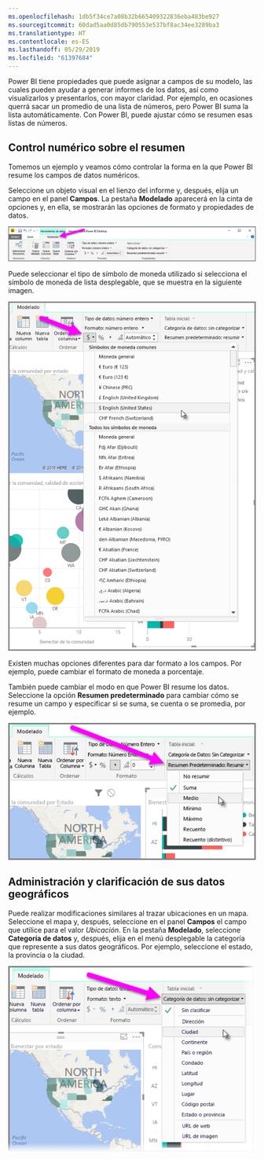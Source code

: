 ```yaml
---
ms.openlocfilehash: 1db5f34ce7a08b32b665409322836eba483be927
ms.sourcegitcommit: 60dad5aa0d85db790553e537bf8ac34ee3289ba3
ms.translationtype: HT
ms.contentlocale: es-ES
ms.lasthandoff: 05/29/2019
ms.locfileid: "61397684"
---
```

Power BI tiene propiedades que puede asignar a campos de su modelo, las cuales pueden ayudar a generar informes de los datos, así como visualizarlos y presentarlos, con mayor claridad. Por ejemplo, en ocasiones querrá sacar un promedio de una lista de números, pero Power BI suma la lista automáticamente. Con Power BI, puede ajustar cómo se resumen esas listas de números.

## <a name="numeric-control-over-summarization"></a>Control numérico sobre el resumen
Tomemos un ejemplo y veamos cómo controlar la forma en la que Power BI resume los campos de datos numéricos.

Seleccione un objeto visual en el lienzo del informe y, después, elija un campo en el panel **Campos**. La pestaña **Modelado** aparecerá en la cinta de opciones y, en ella, se mostrarán las opciones de formato y propiedades de datos.

![](media/3-11d-customize-summarization-categorization/3-11d_1.png)

Puede seleccionar el tipo de símbolo de moneda utilizado si selecciona el símbolo de moneda de lista desplegable, que se muestra en la siguiente imagen.

![](media/3-11d-customize-summarization-categorization/3-11d_2.png)

Existen muchas opciones diferentes para dar formato a los campos. Por ejemplo, puede cambiar el formato de moneda a porcentaje.

También puede cambiar el modo en que Power BI resume los datos. Seleccione la opción **Resumen predeterminado** para cambiar cómo se resume un campo y especificar si se suma, se cuenta o se promedia, por ejemplo.

![](media/3-11d-customize-summarization-categorization/3-11d_3.png)

## <a name="manage-and-clarify-your-location-data"></a>Administración y clarificación de sus datos geográficos
Puede realizar modificaciones similares al trazar ubicaciones en un mapa. Seleccione el mapa y, después, seleccione en el panel **Campos** el campo que utilice para el valor *Ubicación*. En la pestaña **Modelado**, seleccione **Categoría de datos** y, después, elija en el menú desplegable la categoría que represente a sus datos geográficos. Por ejemplo, seleccione el estado, la provincia o la ciudad.

![](media/3-11d-customize-summarization-categorization/3-11d_4.png)

